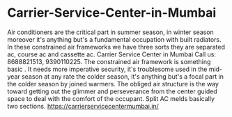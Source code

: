 # Carrier-Service-Center-in-Mumbai
 Air conditioners are the critical part in summer season, in winter season moreover it's anything but's a fundamental occupation with built radiators. In these constrained air frameworks we have three sorts they are separated ac, course ac and cassette ac. Carrier Service Center in Mumbai Call us: 8688821513, 9390110225.    The constrained air framework is something basic . It needs more imperative security, it's troublesome used in the mid-year season at any rate the colder season, it's anything but's a focal part in the colder season by joined warmers. The obliged air structure is the way toward getting out the glimmer and perseverance from the center guided space to deal with the comfort of the occupant. Split AC melds basically two sections.  https://carrierservicecentermumbai.in/
